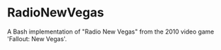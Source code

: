 # RadioNewVegas
A Bash implementation of "Radio New Vegas" from the 2010 video game 'Fallout: New Vegas'.
